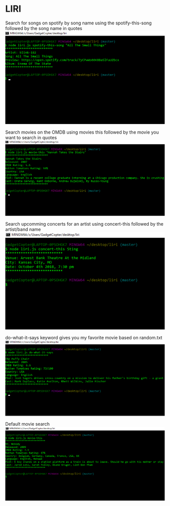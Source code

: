 # LIRI


Search for songs on spotify by song name using the spotify-this-song followed by the song name in quotes
![](liriimages/allthesmallthings.png)


Search movies on the OMDB using movies this followed by the movie you want to search in quotes
![](liriimages/hannahtakes.png)

Search upcomming concerts for an artist using concert-this followed by the artist/band name
![](liriimages/sting.png)

do-what-it-says keyword gives you my favorite movie based on random.txt
![](liriimages/dowhatitsays.png)

Default movie search
![](liriimages/default.png)

